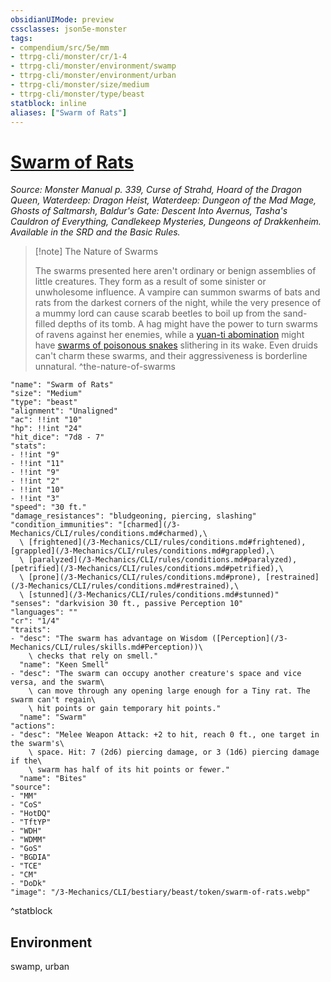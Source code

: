 ```yaml
---
obsidianUIMode: preview
cssclasses: json5e-monster
tags:
- compendium/src/5e/mm
- ttrpg-cli/monster/cr/1-4
- ttrpg-cli/monster/environment/swamp
- ttrpg-cli/monster/environment/urban
- ttrpg-cli/monster/size/medium
- ttrpg-cli/monster/type/beast
statblock: inline
aliases: ["Swarm of Rats"]
---
```

# [Swarm of Rats](3-Mechanics\CLI\bestiary\beast/swarm-of-rats.md)
*Source: Monster Manual p. 339, Curse of Strahd, Hoard of the Dragon Queen, Waterdeep: Dragon Heist, Waterdeep: Dungeon of the Mad Mage, Ghosts of Saltmarsh, Baldur's Gate: Descent Into Avernus, Tasha's Cauldron of Everything, Candlekeep Mysteries, Dungeons of Drakkenheim. Available in the SRD and the Basic Rules.*  

> [!note] The Nature of Swarms
> 
> The swarms presented here aren't ordinary or benign assemblies of little creatures. They form as a result of some sinister or unwholesome influence. A vampire can summon swarms of bats and rats from the darkest corners of the night, while the very presence of a mummy lord can cause scarab beetles to boil up from the sand-filled depths of its tomb. A hag might have the power to turn swarms of ravens against her enemies, while a [yuan-ti abomination](/3-Mechanics/CLI/bestiary/monstrosity/yuan-ti-abomination.md) might have [swarms of poisonous snakes](/3-Mechanics/CLI/bestiary/beast/swarm-of-poisonous-snakes.md) slithering in its wake. Even druids can't charm these swarms, and their aggressiveness is borderline unnatural.
^the-nature-of-swarms

```statblock
"name": "Swarm of Rats"
"size": "Medium"
"type": "beast"
"alignment": "Unaligned"
"ac": !!int "10"
"hp": !!int "24"
"hit_dice": "7d8 - 7"
"stats":
- !!int "9"
- !!int "11"
- !!int "9"
- !!int "2"
- !!int "10"
- !!int "3"
"speed": "30 ft."
"damage_resistances": "bludgeoning, piercing, slashing"
"condition_immunities": "[charmed](/3-Mechanics/CLI/rules/conditions.md#charmed),\
  \ [frightened](/3-Mechanics/CLI/rules/conditions.md#frightened), [grappled](/3-Mechanics/CLI/rules/conditions.md#grappled),\
  \ [paralyzed](/3-Mechanics/CLI/rules/conditions.md#paralyzed), [petrified](/3-Mechanics/CLI/rules/conditions.md#petrified),\
  \ [prone](/3-Mechanics/CLI/rules/conditions.md#prone), [restrained](/3-Mechanics/CLI/rules/conditions.md#restrained),\
  \ [stunned](/3-Mechanics/CLI/rules/conditions.md#stunned)"
"senses": "darkvision 30 ft., passive Perception 10"
"languages": ""
"cr": "1/4"
"traits":
- "desc": "The swarm has advantage on Wisdom ([Perception](/3-Mechanics/CLI/rules/skills.md#Perception))\
    \ checks that rely on smell."
  "name": "Keen Smell"
- "desc": "The swarm can occupy another creature's space and vice versa, and the swarm\
    \ can move through any opening large enough for a Tiny rat. The swarm can't regain\
    \ hit points or gain temporary hit points."
  "name": "Swarm"
"actions":
- "desc": "Melee Weapon Attack: +2 to hit, reach 0 ft., one target in the swarm's\
    \ space. Hit: 7 (2d6) piercing damage, or 3 (1d6) piercing damage if the\
    \ swarm has half of its hit points or fewer."
  "name": "Bites"
"source":
- "MM"
- "CoS"
- "HotDQ"
- "TftYP"
- "WDH"
- "WDMM"
- "GoS"
- "BGDIA"
- "TCE"
- "CM"
- "DoDk"
"image": "/3-Mechanics/CLI/bestiary/beast/token/swarm-of-rats.webp"
```
^statblock

## Environment

swamp, urban